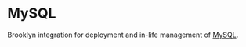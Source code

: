 # MySQL

Brooklyn integration for deployment and in-life management of [MySQL](https://www.mysql.com/).
